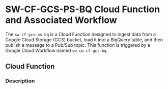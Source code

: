 # SW-CF-GCS-PS-BQ Cloud Function and Associated Workflow

The `sw-cf-gcs-ps-bq` is a Cloud Function designed to ingest data from a Google Cloud Storage (GCS) bucket, load it into a BigQuery table, and then publish a message to a Pub/Sub topic. This function is triggered by a Google Cloud Workflow named `sw-cw-cf-gcs-bq`.

## Cloud Function

### Description